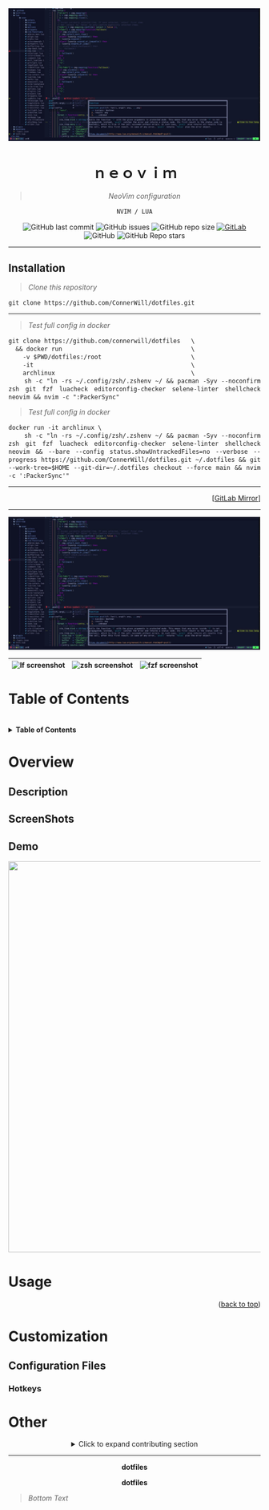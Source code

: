 <div align="justify">
 <div align="center">
  <img src="/docs/assets/nvim-screenshot.jpg">

# **ｎｅｏｖｉｍ**

> *NeoVim configuration*

```ocaml
NVIM / LUA
```

![GitHub last commit](https://img.shields.io/github/last-commit/ConnerWill/dotfiles)
![GitHub issues](https://img.shields.io/github/issues-raw/ConnerWill/dotfiles)
![GitHub repo size](https://img.shields.io/github/repo-size/ConnerWill/dotfiles)
[![GitLab](https://img.shields.io/static/v1?label=gitlab&logo=gitlab&color=E24329&message=mirrored)](https://gitlab.com/ConnerWill/dotfiles)
![GitHub](https://img.shields.io/github/license/ConnerWill/dotfiles)
![GitHub Repo stars](https://img.shields.io/github/stars/ConnerWill/dotfiles?style=social)

</div>

---

## Installation

> *Clone this repository*
```console
git clone https://github.com/ConnerWill/dotfiles.git
```

***

> *Test full config in docker*
```shell
git clone https://github.com/connerwill/dotfiles   \
  && docker run                                    \
    -v $PWD/dotfiles:/root                         \
    -it                                            \
    archlinux                                      \
    sh -c "ln -rs ~/.config/zsh/.zshenv ~/ && pacman -Syv --noconfirm zsh git fzf luacheck editorconfig-checker selene-linter shellcheck neovim && nvim -c ":PackerSync"
```

> *Test full config in docker*
```shell
docker run -it archlinux \
    sh -c "ln -rs ~/.config/zsh/.zshenv ~/ && pacman -Syv --noconfirm zsh git fzf luacheck editorconfig-checker selene-linter shellcheck neovim && --bare --config status.showUntrackedFiles=no --verbose --progress https://github.com/ConnerWill/dotfiles.git ~/.dotfiles && git --work-tree=$HOME --git-dir=~/.dotfiles checkout --force main && nvim -c ':PackerSync'"
```




***

<p align="right">
  [<a href="https://gitlab.com/ConnerWill/dotfiles">GitLab Mirror</a>]
</p>

---

 <div align="center">


<img src="/docs/assets/nvim-screenshot.jpg">

| ![lf screenshot](https://user-images.githubusercontent.com/10108377/140654098-bafadfdf-76d9-43ac-87b9-e42308ea11a3.png) | ![zsh screenshot](https://user-images.githubusercontent.com/10108377/140654211-2bd25f1a-2677-4cf7-ab2e-d043e65e40e5.png) | ![fzf screenshot](https://user-images.githubusercontent.com/10108377/140654357-1bc87a9c-b395-458c-81d4-ce992c589fac.png) |
| ----------------------------------------------------------------------------------------------------------------------- | ------------------------------------------------------------------------------------------------------------------------ | ------------------------------------------------------------------------------------------------------------------------ |

</div>

# Table of Contents

<br>


<details>
 <summary><b>Table of Contents</b></summary>

  ---

* [ｎｅｏｖｉｍ](#ｎｅｏｖｉｍ)
* [Table of Contents](#table-of-contents)
* [Overview](#overview)
  * [Description](##description)
  * [ScreenShots](##screenshots)
  * [Demo](##demo)
* [Installation](#installation)
  * [Setup](##setup)
* [Usage](#usage)
* [Customization](#customization)
  * [Configuration Files](##configuration-files)
    * [Hotkeys](###hotkeys)
* [Other](#other)

  ---

</details>


# Overview

## Description


## ScreenShots


## Demo

<div align="center"><img width="1190" height="780" src="assets/replace-placeholders-demo.gif"></div>

# Usage

<p align="right">(<a href="#top">back to top</a>)</p>

# Customization

## Configuration Files

### Hotkeys


<!--
<kbd>CTRL</kbd>
<kbd>ALT</kbd>
<kbd>SHIFT</kbd>
<kbd>CAPSLOCK</kbd>
<kbd>ENTER</kbd>
<kbd>RETURN</kbd>
<kbd>FN</kbd>
<kbd>~</kbd>
<kbd>TAB</kbd>
<kbd>F1</kbd>
<kbd>BACKSPACE</kbd>
<kbd>HOME</kbd>
<kbd>END</kbd>
<kbd>PgUp</kbd>
<kbd>PgDn</kbd>
<kbd>INSERT</kbd>
<kbd>DELETE</kbd>
<kbd>DEL</kbd>
<kbd>`CTRL`</kbd>
<kbd>```CTRL```</kbd>
<kbd>`↓`</kbd>
<kbd>`←`</kbd>
<kbd>`→`</kbd>
<kbd>`↑`</kbd>
*<kbd>`</kbd>*
-->

# Other

<div align="center">
  <details>
    <summary>Click to expand contributing section</summary>

## Contributing

---

Any contributions you make are **greatly appreciated**.

If you have a suggestion that would make this better, please fork the repo and create a pull request. You can also simply open an issue.

1. Fork the Project
2. Create your Feature Branch (`git checkout -b feature/AmazingFeature`)
3. Commit your Changes (`git commit -m 'Add some AmazingFeature'`)
4. Push to the Branch (`git push origin feature/AmazingFeature`)
5. Open a Pull Request

  <p align="right">(<a href="#top">back to top</a>)</p>
</details>

</div>

---

<footer>
 <nav data-content="bottom">
  <div align="center">
   <div id="foot">
    <span id="bottom">
     <p>
     <strong>
dotfiles
     </strong>
     </p>
    </span>
   </div>
   <div id="foot2">
    <span id="bottom2">
     <p>
     <strong>
dotfiles
     </strong>
     </p>
    </span>
   </div>
  </div>
 </nav>
</footer>

> *Bottom Text*
</div>
